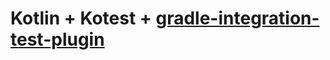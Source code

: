 # Kotlin + Kotest + [gradle-integration-test-plugin](https://github.com/coditory/gradle-integration-test-plugin)
